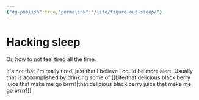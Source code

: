 ```yaml
---
{"dg-publish":true,"permalink":"/life/figure-out-sleep/"}
---
```



# Hacking sleep
Or, how to not feel tired all the time.

It's not that I'm really tired, just that I believe I could be more alert. Usually that is accomplished by drinking some of [[Life/that delicious black berry juice that make me go brrrr!\|that delicious black berry juice that make me go brrrr!]]

